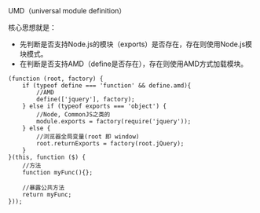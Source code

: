 UMD（universal module definition）

核心思想就是：
- 先判断是否支持Node.js的模块（exports）是否存在，存在则使用Node.js模块模式。
- 在判断是否支持AMD（define是否存在），存在则使用AMD方式加载模块。

```
(function (root, factory) {
    if (typeof define === 'function' && define.amd){
        //AMD
        define(['jquery'], factory);
    } else if (typeof exports === 'object') {
        //Node, CommonJS之类的
        module.exports = factory(require('jquery'));
    } else {
        //浏览器全局变量(root 即 window)
        root.returnExports = factory(root.jQuery);
    }
}(this, function ($) {
    //方法
    function myFunc(){};
    
    //暴露公共方法
    return myFunc;
}));
```